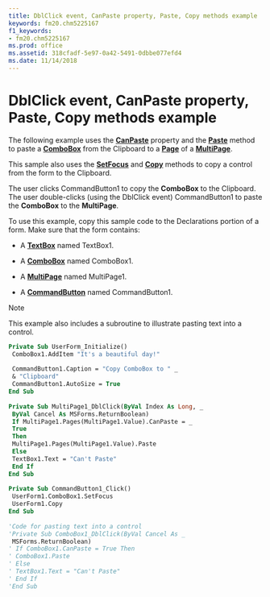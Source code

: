 ```yaml
---
title: DblClick event, CanPaste property, Paste, Copy methods example
keywords: fm20.chm5225167
f1_keywords:
- fm20.chm5225167
ms.prod: office
ms.assetid: 318cfadf-5e97-0a42-5491-0dbbe077efd4
ms.date: 11/14/2018
---
```



# DblClick event, CanPaste property, Paste, Copy methods example

The following example uses the **[CanPaste](canpaste-property.md)** property and the **[Paste](paste-method-microsoft-forms.md)** method to paste a **[ComboBox](combobox-control.md)** from the Clipboard to a **[Page](page-object.md)** of a **[MultiPage](multipage-control.md)**. 

This sample also uses the **[SetFocus](setfocus-method.md)** and **[Copy](copy-method-microsoft-forms.md)** methods to copy a control from the form to the Clipboard.

The user clicks CommandButton1 to copy the **ComboBox** to the Clipboard. The user double-clicks (using the DblClick event) CommandButton1 to paste the **ComboBox** to the **MultiPage**.

To use this example, copy this sample code to the Declarations portion of a form. Make sure that the form contains:

- A **[TextBox](textbox-control.md)** named TextBox1.
    
- A **[ComboBox](combobox-control.md)** named ComboBox1.
    
- A **[MultiPage](multipage-control.md)** named MultiPage1.
    
- A **[CommandButton](commandbutton-control.md)** named CommandButton1.
    

> [!NOTE] 
> This example also includes a subroutine to illustrate pasting text into a control.


```vb
Private Sub UserForm_Initialize() 
 ComboBox1.AddItem "It's a beautiful day!" 
 
 CommandButton1.Caption = "Copy ComboBox to " _ 
 & "Clipboard" 
 CommandButton1.AutoSize = True 
End Sub 
 
Private Sub MultiPage1_DblClick(ByVal Index As Long, _ 
 ByVal Cancel As MSForms.ReturnBoolean) 
 If MultiPage1.Pages(MultiPage1.Value).CanPaste = _ 
 True 
 Then 
 MultiPage1.Pages(MultiPage1.Value).Paste 
 Else 
 TextBox1.Text = "Can't Paste" 
 End If 
End Sub 
 
Private Sub CommandButton1_Click() 
 UserForm1.ComboBox1.SetFocus 
 UserForm1.Copy 
End Sub 
 
'Code for pasting text into a control 
'Private Sub ComboBox1_DblClick(ByVal Cancel As _ 
 MSForms.ReturnBoolean) 
' If ComboBox1.CanPaste = True Then 
' ComboBox1.Paste 
' Else 
' TextBox1.Text = "Can't Paste" 
' End If 
'End Sub
```


